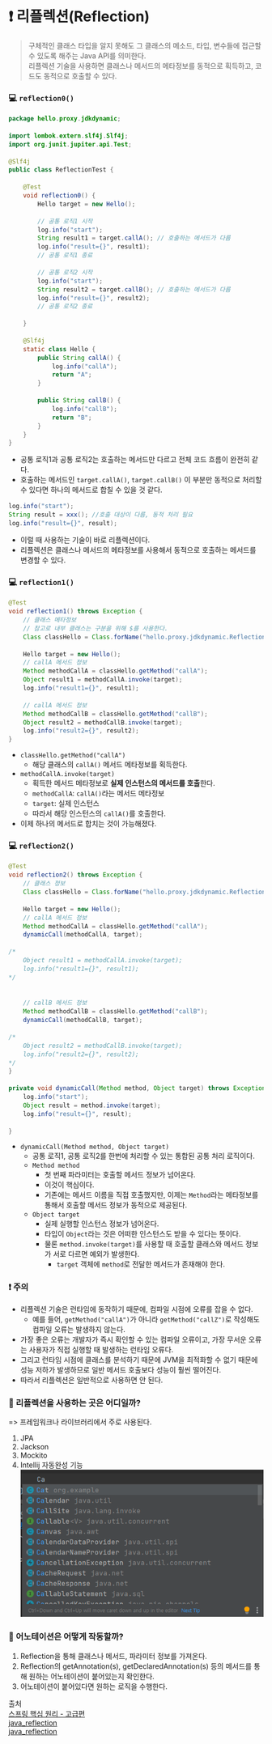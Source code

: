 # ❗️ 리플렉션(Reflection)
> 구체적인 클래스 타입을 알지 못해도 그 클래스의 메소드, 타입, 변수들에 접근할 수 있도록 해주는 Java API를 의미한다.  
> 리플렉션 기술을 사용하면 클래스나 메서드의 메타정보를 동적으로 획득하고, 코드도 동적으로 호출할 수 있다.

### 💻 `reflection0()`
```java
package hello.proxy.jdkdynamic;

import lombok.extern.slf4j.Slf4j;
import org.junit.jupiter.api.Test;

@Slf4j
public class ReflectionTest {

    @Test
    void reflection0() {
        Hello target = new Hello();
        
        // 공통 로직1 시작
        log.info("start");
        String result1 = target.callA(); // 호출하는 메서드가 다름
        log.info("result={}", result1);
        // 공통 로직1 종료
        
        // 공통 로직2 시작
        log.info("start");
        String result2 = target.callB(); // 호출하는 메서드가 다름
        log.info("result={}", result2);
        // 공통 로직2 종료
        
    }

    @Slf4j
    static class Hello {
        public String callA() {
            log.info("callA");
            return "A";
        }
        
        public String callB() {
            log.info("callB");
            return "B";
        }
    }
}
```
- 공통 로직1과 공통 로직2는 호출하는 메서드만 다르고 전체 코드 흐름이 완전히 같다.
- 호출하는 메서드인 `target.callA()`, `target.callB()` 이 부분만 동적으로 처리할 수 있다면 하나의 메서드로 합칠 수 있을 것 같다.
```java
log.info("start");
String result = xxx(); //호출 대상이 다름, 동적 처리 필요
log.info("result={}", result);
```
- 이럴 때 사용하는 기술이 바로 리플렉션이다.
- 리플렉션은 클래스나 메서드의 메타정보를 사용해서 동적으로 호출하는 메서드를 변경할 수 있다.


### 💻 `reflection1()`
```java
@Test
void reflection1() throws Exception {
    // 클래스 메타정보
    // 참고로 내부 클래스는 구분을 위해 $를 사용한다.
    Class classHello = Class.forName("hello.proxy.jdkdynamic.ReflectionTest$Hello");

    Hello target = new Hello();
    // callA 메서드 정보
    Method methodCallA = classHello.getMethod("callA");
    Object result1 = methodCallA.invoke(target);
    log.info("result1={}", result1);

    // callA 메서드 정보
    Method methodCallB = classHello.getMethod("callB");
    Object result2 = methodCallB.invoke(target);
    log.info("result2={}", result2);
}
```
- `classHello.getMethod("callA")`
  - 해당 클래스의 `callA()` 메서드 메타정보를 획득한다.
- `methodCallA.invoke(target)`
  - 획득한 메서드 메타정보로 **실제 인스턴스의 메서드를 호출**한다.
  - `methodCallA`: `callA()`라는 메서드 메타정보
  - `target`: 실제 인스턴스
  - 따라서 해당 인스턴스의 `callA()`를 호출한다.
- 이제 하나의 메서드로 합치는 것이 가능해졌다.

### 💻 `reflection2()`
```java
@Test
void reflection2() throws Exception {
    // 클래스 정보
    Class classHello = Class.forName("hello.proxy.jdkdynamic.ReflectionTest$Hello");

    Hello target = new Hello();
    // callA 메서드 정보
    Method methodCallA = classHello.getMethod("callA");
    dynamicCall(methodCallA, target);

/*
    Object result1 = methodCallA.invoke(target);
    log.info("result1={}", result1);
*/


    // callB 메서드 정보
    Method methodCallB = classHello.getMethod("callB");
    dynamicCall(methodCallB, target);

/*
    Object result2 = methodCallB.invoke(target);
    log.info("result2={}", result2);
*/
}

private void dynamicCall(Method method, Object target) throws Exception {
    log.info("start");
    Object result = method.invoke(target);
    log.info("result={}", result);

}
```
- `dynamicCall(Method method, Object target)`
  - 공통 로직1, 공통 로직2를 한번에 처리할 수 있는 통합된 공통 처리 로직이다.
  - `Method method`
    - 첫 번째 파라미터는 호출할 메서드 정보가 넘어온다.
    - 이것이 핵심이다.
    - 기존에는 메서드 이름을 직접 호출했지만, 이제는 `Method`라는 메타정보를 통해서 호출할 메서드 정보가 동적으로 제공된다.
  - `Object target`
    - 실제 실행할 인스턴스 정보가 넘어온다.
    - 타입이 `Object`라는 것은 어떠한 인스턴스도 받을 수 있다는 뜻이다.
    - 물론 `method.invoke(target)`를 사용할 때 호출할 클래스와 메서드 정보가 서로 다르면 예외가 발생한다.
      - `target` 객체에 `method`로 전달한 메서드가 존재해야 한다.

### ❗️ 주의
- 리플렉션 기술은 런타임에 동작하기 때문에, 컴파일 시점에 오류를 잡을 수 없다.
  - 예를 들어, `getMethod("callA")`가 아니라 `getMethod("callZ")`로 작성해도 컴파일 오류는 발생하지 않는다.
- 가장 좋은 오류는 개발자가 즉시 확인할 수 있는 컴파일 오류이고, 가장 무서운 오류는 사용자가 직접 실행할 때 발생하는 런타임 오류다.
- 그리고 런타임 시점에 클래스를 분석하기 때문에 JVM을 최적화할 수 없기 때문에 성능 저하가 발생하므로 일반 메서드 호출보다 성능이 훨씬 떨어진다.
- 따라서 리플렉션은 일반적으로 사용하면 안 된다.

### 🤔 리플렉션을 사용하는 곳은 어디일까?
=> 프레임워크나 라이브러리에서 주로 사용된다.
1. JPA
2. Jackson
3. Mockito
4. Intellij 자동완성 기능
![reflection_intellij_auto_completion.png](../res/reflection_intellij_auto_completion.png)

### 🤔 어노테이션은 어떻게 작동할까?
1. Reflection을 통해 클래스나 메서드, 파라미터 정보를 가져온다.
2. Reflection의 getAnnotation(s), getDeclaredAnnotation(s) 등의 메서드를 통해 원하는 어노테이션이 붙어있는지 확인한다.
3. 어노테이션이 붙어있다면 원하는 로직을 수행한다.

출처  
[스프링 핵심 원리 - 고급편](https://www.inflearn.com/course/%EC%8A%A4%ED%94%84%EB%A7%81-%ED%95%B5%EC%8B%AC-%EC%9B%90%EB%A6%AC-%EA%B3%A0%EA%B8%89%ED%8E%B8)  
[java_reflection](https://github.com/devFancy/2023-CS-Study/blob/main/java/java_reflection.md)  
[java_reflection](https://github.com/devFancy/2023-CS-Study/blob/main/java/java_reflection.md)